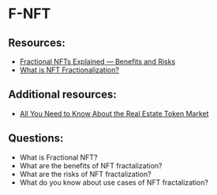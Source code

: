 # F-NFT

## Resources:
* [Fractional NFTs Explained — Benefits and Risks](https://10clouds.com/blog/defi/fractional-nfts-explained-benefits-and-risks/)
* [What is NFT Fractionalization?](https://academy.synfutures.com/what-is-nft-fractionalization/)

## Additional resources:
* [All You Need to Know About the Real Estate Token Market](https://hackernoon.com/all-you-need-to-know-about-the-real-estate-token-market)

## Questions:

* What is Fractional NFT?
* What are the benefits of NFT fractalization?
* What are the risks of NFT fractalization?
* What do you know about use cases of NFT fractalization?
